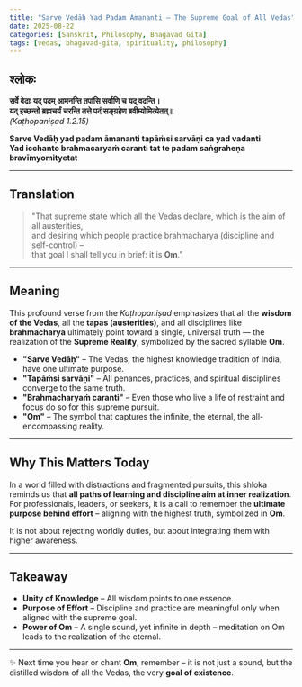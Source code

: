 ```yaml
---
title: "Sarve Vedāḥ Yad Padam Āmananti – The Supreme Goal of All Vedas"
date: 2025-08-22
categories: [Sanskrit, Philosophy, Bhagavad Gita]
tags: [vedas, bhagavad-gita, spirituality, philosophy]
---
```


## श्लोकः  

**सर्वे वेदाः यद् पदम् आमनन्ति तपांसि सर्वाणि च यद् वदन्ति।  
यद् इच्छन्तो ब्रह्मचर्यं चरन्ति तत्ते पदं सङ्ग्रहेण ब्रवीम्योमित्येतत्॥**  
*(Kaṭhopaniṣad 1.2.15)*  

**Sarve Vedāḥ yad padam āmananti tapāṁsi sarvāṇi ca yad vadanti  
Yad icchanto brahmacaryaṁ caranti tat te padam saṅgraheṇa bravīmyomityetat**  

---

## Translation  

> "That supreme state which all the Vedas declare, which is the aim of all austerities,  
> and desiring which people practice brahmacharya (discipline and self-control) –  
> that goal I shall tell you in brief: it is **Om**."

---

## Meaning  

This profound verse from the *Kaṭhopaniṣad* emphasizes that all the **wisdom of the Vedas**, all the **tapas (austerities)**, and all disciplines like **brahmacharya** ultimately point toward a single, universal truth — the realization of the **Supreme Reality**, symbolized by the sacred syllable **Om**.

- **"Sarve Vedāḥ"** – The Vedas, the highest knowledge tradition of India, have one ultimate purpose.  
- **"Tapāṁsi sarvāṇi"** – All penances, practices, and spiritual disciplines converge to the same truth.  
- **"Brahmacharyaṁ caranti"** – Even those who live a life of restraint and focus do so for this supreme pursuit.  
- **"Om"** – The symbol that captures the infinite, the eternal, the all-encompassing reality.  

---

## Why This Matters Today  

In a world filled with distractions and fragmented pursuits, this shloka reminds us that **all paths of learning and discipline aim at inner realization**. For professionals, leaders, or seekers, it is a call to remember the **ultimate purpose behind effort** – aligning with the highest truth, symbolized in **Om**.  

It is not about rejecting worldly duties, but about integrating them with higher awareness.  

---

## Takeaway  

- **Unity of Knowledge** – All wisdom points to one essence.  
- **Purpose of Effort** – Discipline and practice are meaningful only when aligned with the supreme goal.  
- **Power of Om** – A single sound, yet infinite in depth – meditation on Om leads to the realization of the eternal.  

---

✨ Next time you hear or chant **Om**, remember – it is not just a sound, but the distilled wisdom of all the Vedas, the very **goal of existence**.  

